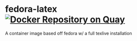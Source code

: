 # fedora-latex [![Docker Repository on Quay](https://quay.io/repository/adrianlucrececeleste/fedora-latex/status "Docker Repository on Quay")](https://quay.io/repository/adrianlucrececeleste/fedora-latex)

A container image based off fedora w/ a full texlive installation
